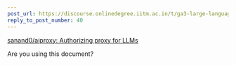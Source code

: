 ```yaml
---
post_url: https://discourse.onlinedegree.iitm.ac.in/t/ga3-large-language-models-discussion-thread-tds-jan-2025/163247/43
reply_to_post_number: 40
---
```

[sanand0/aiproxy: Authorizing proxy for LLMs](https://github.com/sanand0/aiproxy)

Are you using this document?